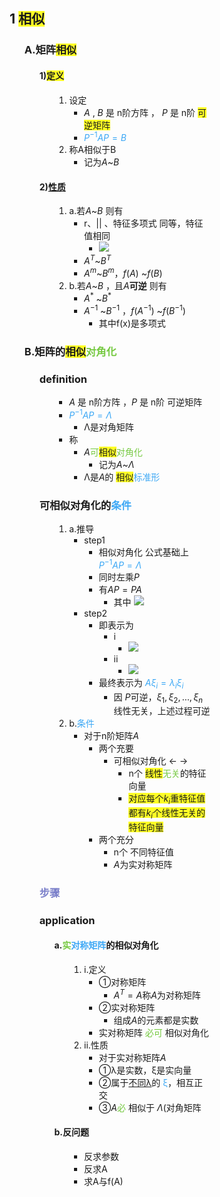 <div style="float: left; width: 64%; padding: 1%;">

## **1 <span style="background-color:#ffff26;">相似</span>**

<ul>

### **A.矩阵<span style="background-color:#ffff26;">相似</span>**

<ul>

#### **1)<span style="background-color:#ffff26;">定义</span>**

<ul>

1.  设定
    - $A$​ , $B$​ 是 n阶方阵 ， $P$​ 是 n阶 <span style="background-color:#ffff26;">可逆矩阵</span>
    - <span style="color:#3da8f5;">$P^{-1}AP=B$</span>​​​​​​​​​​
2.  称A相似于B
    - 记为$A$​~$B$​

</ul>

#### **2)<u>性质</u>**

<ul>

1.  a.若$A$​~$B$​ 则有
    - r、|| 、特征多项式 同等，特征值相同
        - ![](https://api2.mubu.com/v3/document_image/dd350f3d-3384-4378-a210-4e8c0deef5a7-15201174.jpg)
    - $A^T$​​​~$B^T$​​​
    - $A^m$​​​  ~$B^m$​​​ ，$f(A)$​​​​  ~$f(B)$​​​​
2.  b.若$A$​~$B$​ ，且$A$​**可逆** 则有
    - $A^*$​​​  ~$B^*$​​​
    - $A^{-1}$​​​​​​  ~$B^{-1}$​​​​​​ ，$f(A^{-1})$​​​​​​​​​  ~$f(B^{-1})$​​​​​​​​​
        - 其中f(x)是多项式

</ul>

</ul>

### **B.矩阵的<span style="background-color:#ffff26;">相似</span><span style="color:#75c940;">对角化</span>**

<ul>

### **definition**

<ul>

- $A$​ 是 n阶方阵 ，$P$​ 是 n阶 可逆矩阵
- <span style="color:#3da8f5;">$P^{-1}AP=Λ$</span>​​​​​​​​​​
    - Λ是对角矩阵
- 称
    - $A$​ <span style="color:#75c940;">可</span><span style="background-color:#ffff26;">相似</span><span style="color:#75c940;">对角化</span>
        - 记为$A$​~$Λ$​
    - Λ是$A$​的 <span style="background-color:#ffff26;">相似</span><span style="color:#3da8f5;">标准形</span>

</ul>

### **可相似对角化的<span style="color:#3da8f5;">条件</span>**

<ul>

1.  a.推导
    - step1
        - 相似对角化 公式基础上<span style="color:#3da8f5;">$P^{-1}AP=Λ$</span>​​​​​​​​​​
        - 同时左乘$P$​
        - 有$AP=PA$​​​​​
            - 其中
                ![](https://api2.mubu.com/v3/document_image/ebdcc0ac-0bd4-4ff7-b576-a4d74cbdd48d-15201174.jpg)
    - step2
        - 即表示为
            - i
                - ![](https://api2.mubu.com/v3/document_image/655917b0-2998-4f53-aa79-72255c60421b-15201174.jpg)
            - ii
                - ![](https://api2.mubu.com/v3/document_image/22555c36-e977-4cd0-8c2f-27cafaa3e269-15201174.jpg)
        - 最终表示为<span style="color:#3da8f5;"> </span><span style="color:#3da8f5;">$Aξ_i=λ_iξ_i$</span>​​​​​​​​​​​
            - 因 $P$​可逆，$ξ_1 ,ξ_2,…,ξ_n$​​​​​​​​​​​​​​ 线性无关，上述过程可逆
2.  b.<span style="color:#3da8f5;">条件</span>
    - 对于n阶矩阵$A$​
        - 两个充要
            - 可相似对角化 ← →
                - n个 <span style="background-color:#ffff26;">线性</span><span style="color:#75c940;">无关</span>的特征向量
                - <span style="background-color:#ffff26;">对应每个</span><span style="background-color:#ffff26;">$k_i$</span>​​​<span style="background-color:#ffff26;">重特征值 都有</span><span style="background-color:#ffff26;">$k_i$</span>​​​<span style="background-color:#ffff26;"> 个线性无关的 特征向量</span>
        - 两个充分
            - n个 不同特征值
            - $A$​为实对称矩阵

</ul>

### <span style="color:#797ec9;">**步骤**</span>

<ul>

</ul>

### **application**

<ul>

#### **a.<span style="color:#75c940;">实</span><span style="color:#3da8f5;">对称矩阵</span>的相似对角化**

<ul>

1.  i.定义
    - ①对称矩阵
        - $A^T=A$​​​​​  称$A$​为对称矩阵
    - ②实对称矩阵
        - 组成$A$​的元素都是实数
    - 实对称矩阵 <span style="color:#75c940;">必可</span> 相似对角化
2.  ii.性质
    - 对于实对称矩阵$A$​
    - ①λ是实数，ξ是实向量
    - ②属于<u>不同λ</u>的<span style="color:#3da8f5;"> ξ</span>，相互正交
    - ③$A$​ <span style="color:#75c940;">必</span> 相似于 $Λ$​(对角矩阵

</ul>

#### b.反问题

<ul>

- 反求参数
- 反求A
- 求A与f(A)

</ul>

</ul>

</ul>

</ul>

</ul>
</div>
<div style="float: right; width: 26%; padding: 1%;">

</div>
<div style="clear: both;"></div>
